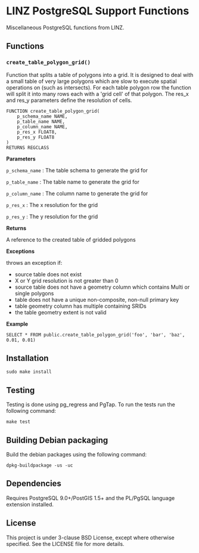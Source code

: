 LINZ PostgreSQL Support Functions
========================

Miscellaneous PostgreSQL functions from LINZ. 

Functions
---------

### `create_table_polygon_grid()` ###

Function that splits a table of polygons into a grid. It is designed to deal with
a small table of very large polygons which are slow to execute spatial operations
on (such as intersects). For each table polygon row the function will split it
into many rows each with a 'grid cell' of that polygon. The res_x and res_y
parameters define the resolution of cells.

	FUNCTION create_table_polygon_grid(
		p_schema_name NAME,
		p_table_name NAME,
		p_column_name NAME,
		p_res_x FLOAT8,
		p_res_y FLOAT8
	)
	RETURNS REGCLASS

**Parameters**

`p_schema_name`
: The table schema to generate the grid for

`p_table_name`
: The table name to generate the grid for

`p_column_name`
: The column name to generate the grid for

`p_res_x`
: The x resolution for the grid

`p_res_y`
: The y resolution for the grid

**Returns**

A reference to the created table of gridded polygons

**Exceptions**

throws an exception if:

- source table does not exist
- X or Y grid resolution is not greater than 0
- source table does not have a geometry column which contains Multi or single polygons
- table does not have a unique non-composite, non-null primary key
- table geometry column has multiple containing SRIDs
- the table geometry extent is not valid


**Example**

    SELECT * FROM public.create_table_polygon_grid('foo', 'bar', 'baz', 0.01, 0.01)

Installation
------------

    sudo make install

Testing
-------

Testing is done using pg_regress and PgTap. To run the tests run the following command:

	make test

Building Debian packaging
--------------------------

Build the debian packages using the following command:

    dpkg-buildpackage -us -uc


Dependencies
------------

Requires PostgreSQL 9.0+/PostGIS 1.5+ and the PL/PgSQL language extension installed.

License
---------------------
This project is under 3-clause BSD License, except where otherwise specified.
See the LICENSE file for more details.


